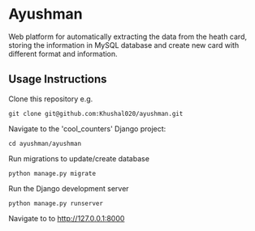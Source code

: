 # Ayushman

Web platform for automatically extracting the data from the heath card, storing the information in MySQL database and create new card with different format and information.


## Usage Instructions
Clone this repository e.g.

```
git clone git@github.com:Khushal020/ayushman.git
```

Navigate to the 'cool_counters' Django project:

```
cd ayushman/ayushman
```

Run migrations to update/create database
```
python manage.py migrate
```

Run the Django development server
```
python manage.py runserver
```

Navigate to to http://127.0.0.1:8000


